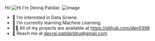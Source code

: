  Hii ![Hi](https://user-images.githubusercontent.com/94734991/168955927-1b87179e-a196-46f4-bcc4-7249ea7fe269.gif) I'm Devraj Patidar.   ![image](https://user-images.githubusercontent.com/94734991/169182208-b3ce97ce-845d-4c53-a302-e25697ebb69a.png)

- 👀 I’m interested in Data Sciene.
- 🌱 I’m currently learning Machine Learning.
- 👨‍💻 All of my projects are available at https://github.com/dev0398 
- 💬 Reach me at devraj.patidarbhu@gmail.com
